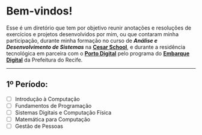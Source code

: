 # Bem-vindos!

Esse é um diretório que tem por objetivo reunir anotações e resoluções de exercícios e projetos desenvolvidos por mim, ou que contaram minha participação,
durante minha formação no curso de ***Análise e Desenvolvimento de Sistemas*** na **[Cesar School](https://cesar.school/)**, e durante a residência tecnológica em parceira com o **[Porto Digital](https://www.portodigital.org/)** pelo programa do **[Embarque Digital](https://educ.rec.br/embarquedigital/#inicio)** da Prefeitura do Recife.

---

## 1º Período:

- [ ] Introdução à Computação
- [ ] Fundamentos de Programação
- [ ] Sistemas Digitais e Computação Física
- [ ] Matemática para Computação
- [ ] Gestão de Pessoas
